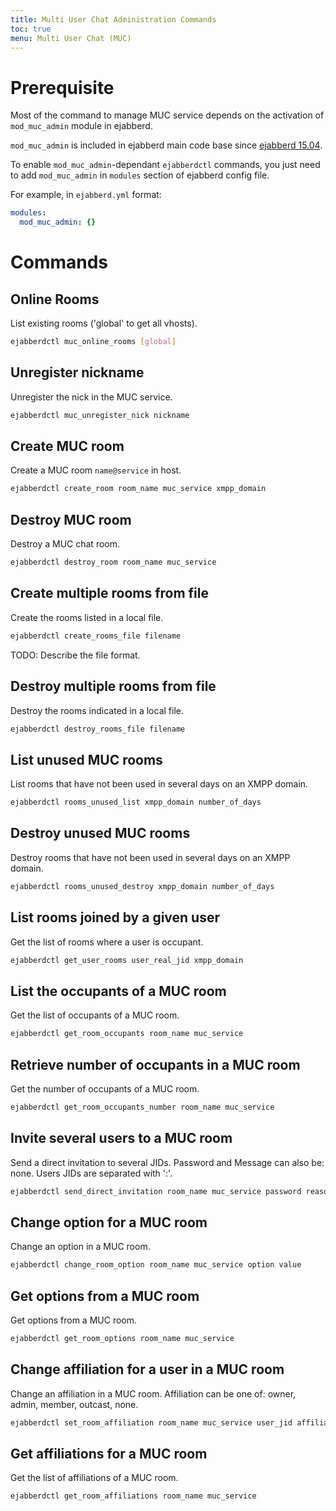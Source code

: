 ```yaml
---
title: Multi User Chat Administration Commands
toc: true
menu: Multi User Chat (MUC)
---
```


# Prerequisite

Most of the command to manage MUC service depends on the activation of
`mod_muc_admin` module in ejabberd.

`mod_muc_admin` is included in ejabberd main code base since
[ejabberd 15.04][1].

To enable `mod_muc_admin`-dependant `ejabberdctl` commands, you just
need to add `mod_muc_admin` in `modules` section of ejabberd config
file.

For example, in `ejabberd.yml` format: 

~~~ yaml
modules:
  mod_muc_admin: {}
~~~

# Commands

## Online Rooms

List existing rooms ('global' to get all vhosts).

~~~ bash
ejabberdctl muc_online_rooms [global]
~~~

## Unregister nickname

Unregister the nick in the MUC service.

~~~ bash
ejabberdctl muc_unregister_nick nickname
~~~

## Create MUC room

Create a MUC room `name@service` in host.

~~~ bash
ejabberdctl create_room room_name muc_service xmpp_domain
~~~

## Destroy MUC room

Destroy a MUC chat room.

~~~ bash
ejabberdctl destroy_room room_name muc_service
~~~

## Create multiple rooms from file

Create the rooms listed in a local file.

~~~ bash
ejabberdctl create_rooms_file filename
~~~

TODO: Describe the file format.

## Destroy multiple rooms from file

Destroy the rooms indicated in a local file.

~~~ bash
ejabberdctl destroy_rooms_file filename
~~~

## List unused MUC rooms

List rooms that have not been used in several days on an XMPP domain.

~~~ bash
ejabberdctl rooms_unused_list xmpp_domain number_of_days
~~~

## Destroy unused MUC rooms

Destroy rooms that have not been used in several days on an XMPP domain.

~~~ bash
ejabberdctl rooms_unused_destroy xmpp_domain number_of_days
~~~

## List rooms joined by a given user

Get the list of rooms where a user is occupant.

~~~ bash
ejabberdctl get_user_rooms user_real_jid xmpp_domain
~~~

## List the occupants of a MUC room

Get the list of occupants of a MUC room.

~~~ bash
ejabberdctl get_room_occupants room_name muc_service
~~~

## Retrieve number of occupants in a MUC room

Get the number of occupants of a MUC room.

~~~ bash
ejabberdctl get_room_occupants_number room_name muc_service
~~~

## Invite several users to a MUC room

Send a direct invitation to several JIDs. Password and Message can
also be: none. Users JIDs are separated with ':'.

~~~ bash
ejabberdctl send_direct_invitation room_name muc_service password reason jid1[:jid2]
~~~

## Change option for a MUC room

Change an option in a MUC room.

~~~ bash
ejabberdctl change_room_option room_name muc_service option value
~~~

<!--
TODO: add example to show how options list is represented.
-->

## Get options from a MUC room

Get options from a MUC room.

~~~ bash
ejabberdctl get_room_options room_name muc_service
~~~

## Change affiliation for a user in a MUC room

Change an affiliation in a MUC room. Affiliation can be one of: owner,
admin, member, outcast, none.

~~~ bash
ejabberdctl set_room_affiliation room_name muc_service user_jid affiliation
~~~

## Get affiliations for a MUC room

Get the list of affiliations of a MUC room.

~~~ bash
ejabberdctl get_room_affiliations room_name muc_service
~~~

[1]:	https://blog.process-one.net/ejabberd-15-04/
